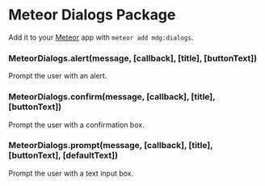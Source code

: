# Meteor Dialogs Package

Add it to your [Meteor](http://meteor.com) app with `meteor add mdg:dialogs`. 

### MeteorDialogs.alert(message, [callback], [title], [buttonText])

Prompt the user with an alert.

### MeteorDialogs.confirm(message, [callback], [title], [buttonText])

Prompt the user with a confirmation box.

### MeteorDialogs.prompt(message, [callback], [title], [buttonText], [defaultText])

Prompt the user with a text input box.

